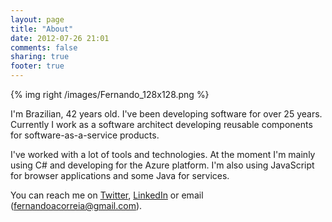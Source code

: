 ```yaml
---
layout: page
title: "About"
date: 2012-07-26 21:01
comments: false
sharing: true
footer: true
---
```


{% img right /images/Fernando_128x128.png %}

I'm Brazilian, 42 years old. I've been developing software for over 25 years. Currently I work as a software architect
developing reusable components for software-as-a-service products.

I've worked with a lot of tools and technologies. At the moment I'm mainly using C# and developing for the Azure
platform. I'm also using JavaScript for browser applications and some Java for services.

You can reach me on [Twitter](http://twitter.com/facorreia),
[LinkedIn](http://br.linkedin.com/pub/fernando-correia/11/1b/a1a)
or email (fernandoacorreia@gmail.com).
